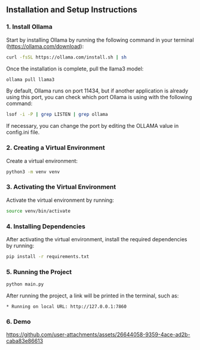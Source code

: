 ## Installation and Setup Instructions

### 1. Install Ollama

Start by installing Ollama by running the following command in your terminal (https://ollama.com/download):

```bash
curl -fsSL https://ollama.com/install.sh | sh
```

Once the installation is complete, pull the llama3 model:

```bash
ollama pull llama3
```

By default, Ollama runs on port 11434, but if another application is already using this port, you can check which port Ollama is using with the following command:

```bash
lsof -i -P | grep LISTEN | grep ollama
```

If necessary, you can change the port by editing the OLLAMA value in config.ini file.

### 2. Creating a Virtual Environment

Create a virtual environment:

```bash
python3 -m venv venv
```

### 3. Activating the Virtual Environment
Activate the virtual environment by running:


```bash
source venv/bin/activate
```

### 4. Installing Dependencies
After activating the virtual environment, install the required dependencies by running:

```bash
pip install -r requirements.txt
```

### 5. Running the Project
```bash
python main.py
```

After running the project, a link will be printed in the terminal, such as:

```
* Running on local URL: http://127.0.0.1:7860
```

### 6. Demo

https://github.com/user-attachments/assets/26644058-9359-4ace-ad2b-caba83e86613
